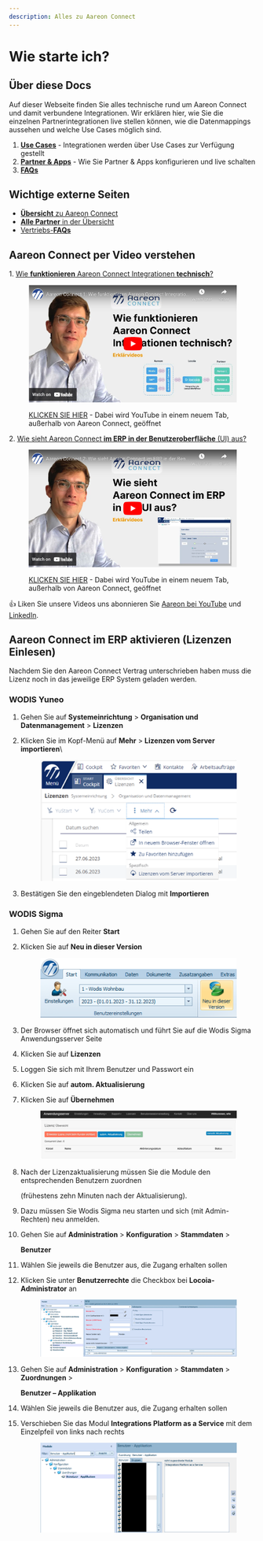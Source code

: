 ```yaml
---
description: Alles zu Aareon Connect
---
```


# Wie starte ich?

## Über diese Docs

Auf dieser Webseite finden Sie alles technische rund um Aareon Connect und damit verbundene Integrationen. Wir erklären hier, wie Sie die einzelnen Partnerintegrationen live stellen können, wie die Datenmappings aussehen und welche Use Cases möglich sind.

1. [**Use Cases**](use-cases/) - Integrationen werden über Use Cases zur Verfügung gestellt
2. [**Partner & Apps**](partner-and-apps/) - Wie Sie Partner & Apps konfigurieren und live schalten
3. [**FAQs**](faq.md)

## Wichtige externe Seiten

* [**Übersicht** zu Aareon Connect](https://connect.aareon.com/home)
* [**Alle Partner** in der Übersicht](https://marketplace.aareon.com/de)
* [Vertriebs-**FAQs**](https://connect.aareon.com/faq-fragen-antworten)



## Aareon Connect per Video verstehen

1\. [Wie **funktionieren** Aareon Connect Integrationen **technisch**?](https://www.youtube.com/watch?v=2DByfCeYRgQ)

<div data-full-width="true">

<figure><img src=".gitbook/assets/image (4) (1).png" alt=""><figcaption><p><a href="https://www.youtube.com/watch?v=2DByfCeYRgQ">KLICKEN SIE HIER</a> - Dabei wird YouTube in einem neuem Tab, außerhalb von Aareon Connect, geöffnet</p></figcaption></figure>

</div>

2\. [Wie sieht Aareon Connect **im ERP in der Benutzeroberfläche** (UI) aus?](https://www.youtube.com/watch?v=tL99ysI9hBY)

<div data-full-width="true">

<figure><img src=".gitbook/assets/image (5) (1).png" alt=""><figcaption><p><a href="https://www.youtube.com/watch?v=tL99ysI9hBY">KLICKEN SIE HIER</a> - Dabei wird YouTube in einem neuem Tab, außerhalb von Aareon Connect, geöffnet</p></figcaption></figure>

</div>

:thumbsup: Liken Sie unsere Videos uns abonnieren Sie [Aareon bei YouTube](https://www.youtube.com/@AareonDACH) und [LinkedIn](https://www.linkedin.com/company/aareon-dach/).

## Aareon Connect im ERP aktivieren (Lizenzen Einlesen)

Nachdem Sie den Aareon Connect Vertrag unterschrieben haben muss die Lizenz noch in das jeweilige ERP System geladen werden.

### WODIS Yuneo

1. Gehen Sie auf **Systemeinrichtung** > **Organisation und Datenmanagement** > **Lizenzen**
2.  Klicken Sie im Kopf-Menü auf **Mehr** > **Lizenzen vom Server importieren**\


    <figure><img src=".gitbook/assets/image (31) (1).png" alt=""><figcaption></figcaption></figure>
3. Bestätigen Sie den eingeblendeten Dialog mit **Importieren**

### **WODIS Sigma**

1. Gehen Sie auf den Reiter **Start**
2.  Klicken Sie auf **Neu in dieser Version**

    <figure><img src=".gitbook/assets/image (34).png" alt=""><figcaption></figcaption></figure>
3. Der Browser öffnet sich automatisch und führt Sie auf die Wodis Sigma Anwendungsserver Seite
4. Klicken Sie auf **Lizenzen**
5. Loggen Sie sich mit Ihrem Benutzer und Passwort ein
6. Klicken Sie auf **autom. Aktualisierung**
7.  Klicken Sie auf **Übernehmen**

    <figure><img src=".gitbook/assets/image (35).png" alt=""><figcaption></figcaption></figure>
8.  Nach der Lizenzaktualisierung müssen Sie die Module den entsprechenden Benutzern zuordnen

    (frühestens zehn Minuten nach der Aktualisierung).
9. Dazu müssen Sie Wodis Sigma neu starten und sich (mit Admin-Rechten) neu anmelden.
10. Gehen Sie auf **Administration** > **Konfiguration** > **Stammdaten** >

    **Benutzer**
11. Wählen Sie jeweils die Benutzer aus, die Zugang erhalten sollen
12. Klicken Sie unter **Benutzerrechte** die Checkbox bei **Locoia-Administrator** an

    <figure><img src=".gitbook/assets/Screenshot 2024-01-22 at 14.34.14.png" alt=""><figcaption></figcaption></figure>
13. Gehen Sie auf **Administration** > **Konfiguration** > **Stammdaten** > **Zuordnungen** >

    **Benutzer – Applikation**
14. Wählen Sie jeweils die Benutzer aus, die Zugang erhalten sollen
15. Verschieben Sie das Modul **Integrations Platform as a Service** mit dem Einzelpfeil von links nach rechts

    <figure><img src=".gitbook/assets/Screenshot 2024-01-22 at 14.43.24.png" alt=""><figcaption></figcaption></figure>
